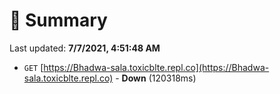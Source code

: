 # 📖 Summary
Last updated: **7/7/2021, 4:51:48 AM**

- `GET` [https://Bhadwa-sala.toxicblte.repl.co](https://Bhadwa-sala.toxicblte.repl.co) - **Down** (120318ms)
